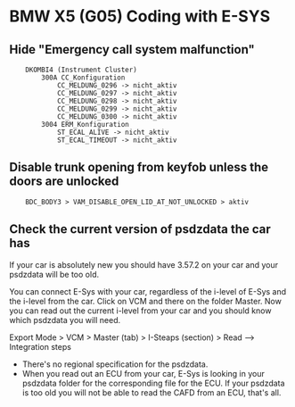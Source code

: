# BMW X5 (G05) Coding with E-SYS

## Hide "Emergency call system malfunction"

```
    DKOMBI4 (Instrument Cluster)
        300A CC_Konfiguration
            CC_MELDUNG_0296 -> nicht_aktiv
            CC_MELDUNG_0297 -> nicht_aktiv
            CC_MELDUNG_0298 -> nicht_aktiv
            CC_MELDUNG_0299 -> nicht_aktiv
            CC_MELDUNG_0300 -> nicht_aktiv
        3004 ERM_Konfiguration
            ST_ECAL_ALIVE -> nicht_aktiv
            ST_ECAL_TIMEOUT -> nicht_aktiv
```

## Disable trunk opening from keyfob unless the doors are unlocked

```
    BDC_BODY3 > VAM_DISABLE_OPEN_LID_AT_NOT_UNLOCKED > aktiv
```

## Check the current version of psdzdata the car has

If your car is absolutely new you should have 3.57.2 on your car and your psdzdata will be too old.

You can connect E-Sys with your car, regardless of the i-level of E-Sys and the i-level from the car. Click on VCM and there on the folder Master. Now you can read out the current i-level from your car and you should know which psdzdata you will need.

Export Mode > VCM > Master (tab) > I-Steaps (section) > Read --> Integration steps

- There's no regional specification for the psdzdata.
- When you read out an ECU from your car, E-Sys is looking in your psdzdata folder for the corresponding file for the ECU. If your psdzdata is too old you will not be able to read the CAFD from an ECU, that's all.
